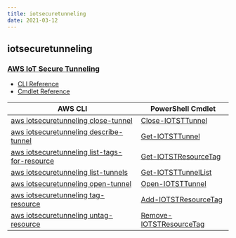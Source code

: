```yaml
---
title: iotsecuretunneling
date: 2021-03-12
---
```


## iotsecuretunneling

### [AWS IoT Secure Tunneling](https://docs.aws.amazon.com/iot/latest/developerguide/secure-tunneling.html)

* [CLI Reference](https://docs.aws.amazon.com/cli/latest/reference/iotsecuretunneling/index.html)
* [Cmdlet Reference](https://docs.aws.amazon.com/powershell/latest/reference/items/IoTSecureTunneling_cmdlets.html)

|AWS CLI|PowerShell Cmdlet|
|----|----|
|[aws iotsecuretunneling close-tunnel](https://docs.aws.amazon.com/cli/latest/reference/iotsecuretunneling/close-tunnel.html)|[Close-IOTSTTunnel](https://docs.aws.amazon.com/powershell/latest/reference/items/Close-IOTSTTunnel.html)|
|[aws iotsecuretunneling describe-tunnel](https://docs.aws.amazon.com/cli/latest/reference/iotsecuretunneling/describe-tunnel.html)|[Get-IOTSTTunnel](https://docs.aws.amazon.com/powershell/latest/reference/items/Get-IOTSTTunnel.html)|
|[aws iotsecuretunneling list-tags-for-resource](https://docs.aws.amazon.com/cli/latest/reference/iotsecuretunneling/list-tags-for-resource.html)|[Get-IOTSTResourceTag](https://docs.aws.amazon.com/powershell/latest/reference/items/Get-IOTSTResourceTag.html)|
|[aws iotsecuretunneling list-tunnels](https://docs.aws.amazon.com/cli/latest/reference/iotsecuretunneling/list-tunnels.html)|[Get-IOTSTTunnelList](https://docs.aws.amazon.com/powershell/latest/reference/items/Get-IOTSTTunnelList.html)|
|[aws iotsecuretunneling open-tunnel](https://docs.aws.amazon.com/cli/latest/reference/iotsecuretunneling/open-tunnel.html)|[Open-IOTSTTunnel](https://docs.aws.amazon.com/powershell/latest/reference/items/Open-IOTSTTunnel.html)|
|[aws iotsecuretunneling tag-resource](https://docs.aws.amazon.com/cli/latest/reference/iotsecuretunneling/tag-resource.html)|[Add-IOTSTResourceTag](https://docs.aws.amazon.com/powershell/latest/reference/items/Add-IOTSTResourceTag.html)|
|[aws iotsecuretunneling untag-resource](https://docs.aws.amazon.com/cli/latest/reference/iotsecuretunneling/untag-resource.html)|[Remove-IOTSTResourceTag](https://docs.aws.amazon.com/powershell/latest/reference/items/Remove-IOTSTResourceTag.html)|

